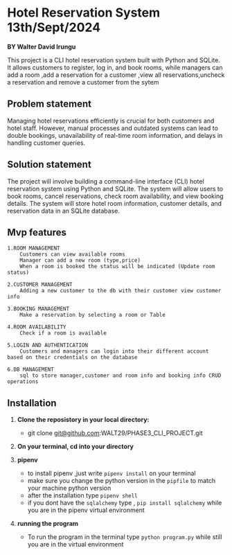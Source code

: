 # Hotel Reservation System  13th/Sept/2024

**BY Walter David Irungu**

This project is a CLI hotel reservation system built with Python and SQLite. It allows customers to register, log in, and book rooms, while managers can add a room ,add a reservation for a customer ,view all reservations,uncheck a reservation and remove a customer from the sytem

## Problem statement
Managing hotel reservations efficiently is crucial for both customers and hotel staff. However, manual processes and outdated systems can lead to double bookings, unavailability of real-time room information, and delays in handling customer queries.

## Solution statement
The project will involve building a command-line interface (CLI) hotel reservation system using Python and SQLite. The system will allow users to book rooms, cancel reservations, check room availability, and view booking details. The system will store hotel room information, customer details, and reservation data in an SQLite database. 

## Mvp features
    1.ROOM MANAGEMENT
        Customers can view available rooms
        Manager can add a new room (type,price)
        When a room is booked the status will be indicated (Update room status)
    
    2.CUSTOMER MANAGEMENT
        Adding a new customer to the db with their customer view customer info
    
    3.BOOKING MANAGEMENT
        Make a reservation by selecting a room or Table
    
    4.ROOM AVAILABILITY
        Check if a room is available
    
    5.LOGIN AND AUTHENTICATION
        Customers and managers can login into their different account based on their credentials on the database
    
    6.DB MANAGEMENT
        sql to store manager,customer and room info and booking info CRUD operations


## Installation

1. **Clone the reposistory in your local directory:**
   - git clone git@github.com:WALT29/PHASE3_CLI_PROJECT.git

2. **On your terminal, cd into your directory**

3. **pipenv**
    - to install pipenv ,just write `pipenv install` on your terminal
    - make sure you change the python version in the `pipfile` to match your machine python version
    - after the installation type `pipenv shell` 
    - if you dont have the `sqlalchemy` type , `pip install sqlalchemy` while you are in the pipenv virtual environment

4. **running the program**
    - To run the program in the terminal type `python program.py` while still you are in the virtual environment
   
